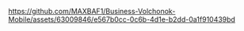 

https://github.com/MAXBAF1/Business-Volchonok-Mobile/assets/63009846/e567b0cc-0c6b-4d1e-b2dd-0a1f910439bd

